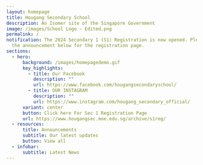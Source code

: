 ```yaml
---
layout: homepage
title: Hougang Secondary School
description: An Isomer site of the Singapore Government
image: /images/School Logo - Edited.png
permalink: /
notification: The 2024 Secondary 1 (S1) Registration is now opened. Please click
  the announcement below for the registration page.
sections:
  - hero:
      background: /images/homepagedemo.gif
      key_highlights:
        - title: Our Facebook
          description: ""
          url: https://www.facebook.com/hougangsecondaryschool/
        - title: OUR INSTAGRAM
          description: ""
          url: https://www.instagram.com/hougang_secondary_official/
      variant: center
      button: Click here For Sec 1 Registration Page
      url: https://www.hougangsec.moe.edu.sg/archive/s1reg/
  - resources:
      title: Announcements
      subtitle: Our latest updates
      button: View all
  - infobar:
      subtitle: Latest News
---
```

